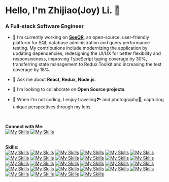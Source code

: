 # Hello, I'm Zhijiao(Joy) Li. 👋
### A Full-stack Software Engineer
- 🔭 I’m currently working on **[SeeQR](https://github.com/open-source-labs/SeeQR)**, an open-source, user-friendly platform for SQL database administration and query performance testing. My contributions include modernizing the application by updating dependencies, redesigning the UI/UX for better flexibility and responsiveness, improving TypeScript typing coverage by 30%, transferring state management to Redux Toolkit and increasing the test coverage by 18%.
-  💬 Ask me about **React, Redux, Node.js**.
- 👯 I’m looking to collaborate on **Open Source projects**.
- 🌱 When I'm not coding, I enjoy traveling🏞️ and photography📸, capturing unique perspectives through my lens.
  
  <br>
**Connect with Me:**
<br>
[![My Skills](https://skillicons.dev/icons?i=gmail&theme=light)](mailto:lizhijiaocs@gmail.com)
[![My Skills](https://skillicons.dev/icons?i=linkedin)](https://www.linkedin.com/in/joyzhijiaoli)
<br>
<br>

**Skills:**
<br>
[![My Skills](https://skillicons.dev/icons?i=ts)](https://www.typescriptlang.org/)
[![My Skills](https://skillicons.dev/icons?i=js)](https://developer.mozilla.org/en-US/docs/Web/JavaScript)
[![My Skills](https://skillicons.dev/icons?i=py&theme=light)](https://www.python.org/)
[![My Skills](https://skillicons.dev/icons?i=react&theme=light)](https://react.dev/)
[![My Skills](https://skillicons.dev/icons?i=redux)](https://redux.js.org/)
[![My Skills](https://skillicons.dev/icons?i=nodejs&theme=light)](https://nodejs.org/en)
[![My Skills](https://skillicons.dev/icons?i=express&theme=light)](https://expressjs.com/)
[![My Skills](https://skillicons.dev/icons?i=html)](https://developer.mozilla.org/en-US/docs/Web/HTML)
[![My Skills](https://skillicons.dev/icons?i=css)](https://developer.mozilla.org/en-US/docs/Web/CSS)
[![My Skills](https://skillicons.dev/icons?i=sass)](https://sass-lang.com/)
[![My Skills](https://skillicons.dev/icons?i=materialui&theme=light)](https://mui.com/)
[![My Skills](https://skillicons.dev/icons?i=tailwind&theme=light)](https://tailwindcss.com/)
[![My Skills](https://skillicons.dev/icons?i=docker)](https://www.docker.com/)
[![My Skills](https://skillicons.dev/icons?i=aws&theme=light)](https://aws.amazon.com/)
[![My Skills](https://skillicons.dev/icons?i=electron&theme=light)](https://www.electronjs.org/)
[![My Skills](https://skillicons.dev/icons?i=figma&theme=light)](https://www.figma.com/)
[![My Skills](https://skillicons.dev/icons?i=git)](https://git-scm.com/)
[![My Skills](https://skillicons.dev/icons?i=github)](https://github.com/)
[![My Skills](https://skillicons.dev/icons?i=jest)](https://jestjs.io/)
[![My Skills](https://skillicons.dev/icons?i=jquery)](https://jquery.com/)
[![My Skills](https://skillicons.dev/icons?i=mongodb)](https://www.mongodb.com/)
[![My Skills](https://skillicons.dev/icons?i=postgres&theme=light)](https://www.postgresql.org/)
[![My Skills](https://skillicons.dev/icons?i=npm&theme=light)](https://www.npmjs.com/)
[![My Skills](https://skillicons.dev/icons?i=postman)](https://www.postman.com/)
[![My Skills](https://skillicons.dev/icons?i=ubuntu&theme=light)](https://ubuntu.com/)
[![My Skills](https://skillicons.dev/icons?i=vscode&theme=light)](https://code.visualstudio.com/)
[![My Skills](https://skillicons.dev/icons?i=babel&theme=light)](https://babeljs.io/)
[![My Skills](https://skillicons.dev/icons?i=webpack&theme=light)](https://webpack.js.org/)


<div align="left">
  <img src="https://komarev.com/ghpvc/?username=lovelyjoy1991&label=Profile%20views&color=0e75b6&style=flat" alt="" />
</div>
<!--
**lovelyjoy1991/lovelyjoy1991** is a ✨ _special_ ✨ repository because its `README.md` (this file) appears on your GitHub profile.

Here are some ideas to get you started:

- 🌱 I’m currently learning ...

- 🤔 I’m looking for help with ...
- ⚡ Fun fact: I used to be **a Landscape Architect**.
- 📫 How to reach me:
- 😄 Pronouns: ...

-->
